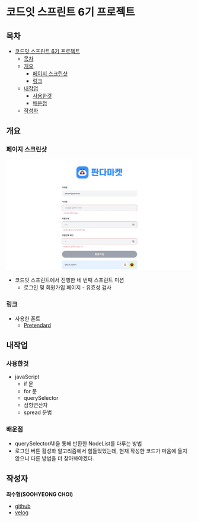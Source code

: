# 코드잇 스프린트 6기 프로젝트

## 목차

- [코드잇 스프린트 6기 프로젝트](#코드잇-스프린트-6기-프로젝트)
  - [목차](#목차)
  - [개요](#개요)
    - [페이지 스크린샷](#페이지-스크린샷)
    - [링크](#링크)
  - [내작업](#내작업)
    - [사용한것](#사용한것)
    - [배운점](#배운점)
  - [작성자](#작성자)

## 개요

### 페이지 스크린샷

![메인 이미지](images/thumbnail3.jpg)

- 코드잇 스프린트에서 진행한 네 번째 스프린트 미션
  - 로그인 및 회원가입 페이지 - 유효성 검사

### 링크

- 사용한 폰트
  - [Pretendard](https://github.com/orioncactus/pretendard)

## 내작업

### 사용한것

- javaScript
  - if 문
  - for 문
  - querySelector
  - 삼항연산자
  - spread 문법

### 배운점

- querySelectorAll을 통해 반환한 NodeList를 다루는 방법
- 로그인 버튼 활성화 알고리즘에서 힘들었었는데, 현재 작성한 코드가 마음에 들지 않으니 다른 방법을 더 찾아봐야겠다.

## 작성자

**최수형(SOOHYEONG CHOI)**

- [github](https://github.com/User850413)
- [velog](https://velog.io/@user850413)
